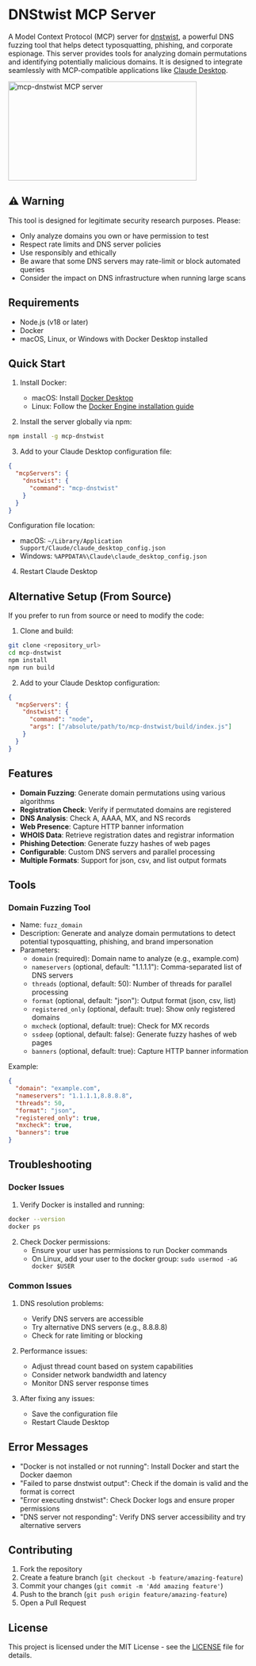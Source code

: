 # DNStwist MCP Server

A Model Context Protocol (MCP) server for [dnstwist](https://github.com/elceef/dnstwist), a powerful DNS fuzzing tool that helps detect typosquatting, phishing, and corporate espionage. This server provides tools for analyzing domain permutations and identifying potentially malicious domains. It is designed to integrate seamlessly with MCP-compatible applications like [Claude Desktop](https://claude.ai).

<a href="https://glama.ai/mcp/servers/it7izu3ufb"><img width="380" height="200" src="https://glama.ai/mcp/servers/it7izu3ufb/badge" alt="mcp-dnstwist MCP server" /></a>

## ⚠️ Warning

This tool is designed for legitimate security research purposes. Please:
- Only analyze domains you own or have permission to test
- Respect rate limits and DNS server policies
- Use responsibly and ethically
- Be aware that some DNS servers may rate-limit or block automated queries
- Consider the impact on DNS infrastructure when running large scans

## Requirements

- Node.js (v18 or later)
- Docker
- macOS, Linux, or Windows with Docker Desktop installed

## Quick Start

1. Install Docker:
   - macOS: Install [Docker Desktop](https://www.docker.com/products/docker-desktop)
   - Linux: Follow the [Docker Engine installation guide](https://docs.docker.com/engine/install/)

2. Install the server globally via npm:
```bash
npm install -g mcp-dnstwist
```

3. Add to your Claude Desktop configuration file:
```json
{
  "mcpServers": {
    "dnstwist": {
      "command": "mcp-dnstwist"
    }
  }
}
```

Configuration file location:
- macOS: `~/Library/Application Support/Claude/claude_desktop_config.json`
- Windows: `%APPDATA%\Claude\claude_desktop_config.json`

4. Restart Claude Desktop

## Alternative Setup (From Source)

If you prefer to run from source or need to modify the code:

1. Clone and build:
```bash
git clone <repository_url>
cd mcp-dnstwist
npm install
npm run build
```

2. Add to your Claude Desktop configuration:
```json
{
  "mcpServers": {
    "dnstwist": {
      "command": "node",
      "args": ["/absolute/path/to/mcp-dnstwist/build/index.js"]
    }
  }
}
```

## Features

- **Domain Fuzzing**: Generate domain permutations using various algorithms
- **Registration Check**: Verify if permutated domains are registered
- **DNS Analysis**: Check A, AAAA, MX, and NS records
- **Web Presence**: Capture HTTP banner information
- **WHOIS Data**: Retrieve registration dates and registrar information
- **Phishing Detection**: Generate fuzzy hashes of web pages
- **Configurable**: Custom DNS servers and parallel processing
- **Multiple Formats**: Support for json, csv, and list output formats

## Tools

### Domain Fuzzing Tool
- Name: `fuzz_domain`
- Description: Generate and analyze domain permutations to detect potential typosquatting, phishing, and brand impersonation
- Parameters:
  * `domain` (required): Domain name to analyze (e.g., example.com)
  * `nameservers` (optional, default: "1.1.1.1"): Comma-separated list of DNS servers
  * `threads` (optional, default: 50): Number of threads for parallel processing
  * `format` (optional, default: "json"): Output format (json, csv, list)
  * `registered_only` (optional, default: true): Show only registered domains
  * `mxcheck` (optional, default: true): Check for MX records
  * `ssdeep` (optional, default: false): Generate fuzzy hashes of web pages
  * `banners` (optional, default: true): Capture HTTP banner information

Example:
```json
{
  "domain": "example.com",
  "nameservers": "1.1.1.1,8.8.8.8",
  "threads": 50,
  "format": "json",
  "registered_only": true,
  "mxcheck": true,
  "banners": true
}
```

## Troubleshooting

### Docker Issues

1. Verify Docker is installed and running:
```bash
docker --version
docker ps
```

2. Check Docker permissions:
   - Ensure your user has permissions to run Docker commands
   - On Linux, add your user to the docker group: `sudo usermod -aG docker $USER`

### Common Issues

1. DNS resolution problems:
   - Verify DNS servers are accessible
   - Try alternative DNS servers (e.g., 8.8.8.8)
   - Check for rate limiting or blocking

2. Performance issues:
   - Adjust thread count based on system capabilities
   - Consider network bandwidth and latency
   - Monitor DNS server response times

3. After fixing any issues:
   - Save the configuration file
   - Restart Claude Desktop

## Error Messages

- "Docker is not installed or not running": Install Docker and start the Docker daemon
- "Failed to parse dnstwist output": Check if the domain is valid and the format is correct
- "Error executing dnstwist": Check Docker logs and ensure proper permissions
- "DNS server not responding": Verify DNS server accessibility and try alternative servers

## Contributing

1. Fork the repository
2. Create a feature branch (`git checkout -b feature/amazing-feature`)
3. Commit your changes (`git commit -m 'Add amazing feature'`)
4. Push to the branch (`git push origin feature/amazing-feature`)
5. Open a Pull Request

## License

This project is licensed under the MIT License - see the [LICENSE](LICENSE) file for details.
